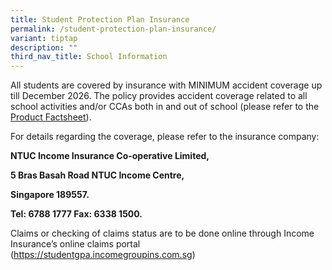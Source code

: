 ```yaml
---
title: Student Protection Plan Insurance
permalink: /student-protection-plan-insurance/
variant: tiptap
description: ""
third_nav_title: School Information
---
```

<p>All students are covered by insurance with MINIMUM accident coverage up
till December 2026. The policy provides accident coverage related to all
school activities and/or CCAs both in and out of school (please refer to
the <a href="https://www.clementitownsec.moe.edu.sg/files/Insurance_Product_Fact_Sheet.pdf" rel="noopener noreferrer nofollow" target="_blank"><u>Product Factsheet</u></a>).</p>
<p>For details regarding the coverage, please refer to the insurance company:</p>
<p><strong>NTUC Income Insurance Co-operative Limited,</strong>
</p>
<p><strong>5 Bras Basah Road NTUC Income Centre,</strong>
</p>
<p><strong>Singapore 189557.</strong>
</p>
<p><strong>Tel: 6788 1777 Fax: 6338 1500.</strong>
</p>
<p>Claims or checking of claims status are to be done online through Income
Insurance’s online claims portal (<a href="https://www.clementitownsec.moe.edu.sg/files/Insurance_Product_Fact_Sheet.pdf" rel="noopener noreferrer nofollow" target="_blank">https://studentgpa.incomegroupins.com.sg</a>)</p>